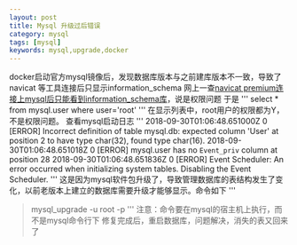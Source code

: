 ```yaml
---
layout: post
title: Mysql 升级过后错误
category: mysql
tags: [mysql]
keywords: mysql,upgrade,docker
---
```

docker启动官方mysql镜像后，发现数据库版本与之前建库版本不一致，导致了navicat 等工具连接后只显示information_schema
网上一查[navicat premium连接上mysql后只能看到information_schema库](https://blog.csdn.net/qq_22557809/article/details/79638778)，说是权限问题
于是
'''
select * from mysql.user where user='root'
'''
在显示列表中，root用户的权限都为Y，不是权限问题。
查看mysql启动日志
'''
2018-09-30T01:06:48.651000Z 0 [ERROR] Incorrect definition of table mysql.db: expected column 'User' at position 2 to have type char(32), found type char(16).
2018-09-30T01:06:48.651018Z 0 [ERROR] mysql.user has no `Event_priv` column at position 28
2018-09-30T01:06:48.651836Z 0 [ERROR] Event Scheduler: An error occurred when initializing system tables. Disabling the Event Scheduler.
'''
这是因为mysql软件包升级了，导致管理数据库的表结构发生了变化，以前老版本上建立的数据库需要升级才能够显示。命令如下
'''
> mysql_upgrade -u root -p
'''
注意：命令要在mysql的宿主机上执行，而不是mysql命令行下
修复完成后，重启数据库，问题解决，消失的表又回来了
